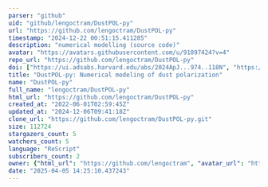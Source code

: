 ```yaml
---
parser: "github"
uid: "github/lengoctram/DustPOL-py"
url: "https://github.com/lengoctram/DustPOL-py"
timestamp: "2024-12-22 00:51:15.411285"
description: "numerical modelling (source code)"
avatar: "https://avatars.githubusercontent.com/u/91097424?v=4"
repo_url: "https://github.com/lengoctram/DustPOL-py"
doi: ["https://ui.adsabs.harvard.edu/abs/2024ApJ...974..118N", "https://ui.adsabs.harvard.edu/abs/2024ascl.soft11026T/abstract"]
title: "DustPOL-py: Numerical modeling of dust polarization"
name: "DustPOL-py"
full_name: "lengoctram/DustPOL-py"
html_url: "https://github.com/lengoctram/DustPOL-py"
created_at: "2022-06-01T02:59:45Z"
updated_at: "2024-12-06T09:41:18Z"
clone_url: "https://github.com/lengoctram/DustPOL-py.git"
size: 112724
stargazers_count: 5
watchers_count: 5
language: "ReScript"
subscribers_count: 2
owner: {"html_url": "https://github.com/lengoctram", "avatar_url": "https://avatars.githubusercontent.com/u/91097424?v=4", "login": "lengoctram", "type": "User"}
date: "2025-04-05 14:25:10.437243"
---
```

